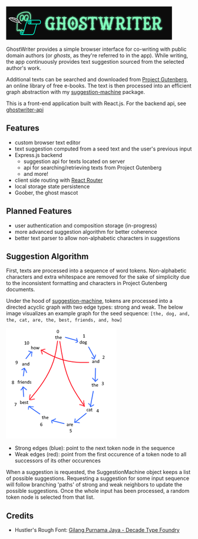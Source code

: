 ![GhostWriter Logo](./src/assets/readme-logo.png)

GhostWriter provides a simple browser interface for co-writing with public domain authors (or *ghosts*, as they're referred to in the app). While writing, the app continuously provides text suggestion sourced from the selected author's work. 

Additional texts can be searched and downloaded from [Project Gutenberg](https://www.gutenberg.org/), an online library of free e-books. The text is then processed into an efficient graph abstraction with my [suggestion-machine](https://github.com/shrimpactivity/suggestion-machine) package. 

This is a front-end application built with React.js. For the backend api, see [ghostwriter-api](https://github.com/shrimpactivity/ghostwriter-api)

## Features
- custom browser text editor
- text suggestion computed from a seed text and the user's previous input
- Express.js backend
  - suggestion api for texts located on server
  - api for searching/retrieving texts from Project Gutenberg
  - and more!
- client side routing with [React Router](https://reactrouter.com/en/main)
- local storage state persistence
- Goober, the ghost mascot

## Planned Features
- user authentication and composition storage (in-progress)
- more advanced suggestion algorithm for better coherence
- better text parser to allow non-alphabetic characters in suggestions 

## Suggestion Algorithm
First, texts are processed into a sequence of word tokens. Non-alphabetic characters and extra whitespace are removed for the sake of simplicity due to the inconsistent formatting and characters in Project Gutenberg documents.

Under the hood of [suggestion-machine](https://github.com/shrimpactivity/suggestion-machine), tokens are processed into a directed acyclic graph with two edge types: strong and weak. The below image visualizes an example graph for the seed sequence: `[the, dog, and, the, cat, are, the, best, friends, and, how]`

![Graph visualization](/src/assets/algo.png)

- Strong edges (blue): point to the next token node in the sequence
- Weak edges (red): point from the first occurence of a token node to all successors of its other occurences

When a suggestion is requested, the SuggestionMachine object keeps a list of possible suggestions. Requesting a suggestion for some input sequence will follow branching 'paths' of strong and weak neighbors to update the possible suggestions. Once the whole input has been processed, a random token node is selected from that list. 

## Credits
- Hustler's Rough Font: [Gilang Purnama Jaya - Decade Type Foundry](https://www.fontspace.com/decade-type-foundry)
